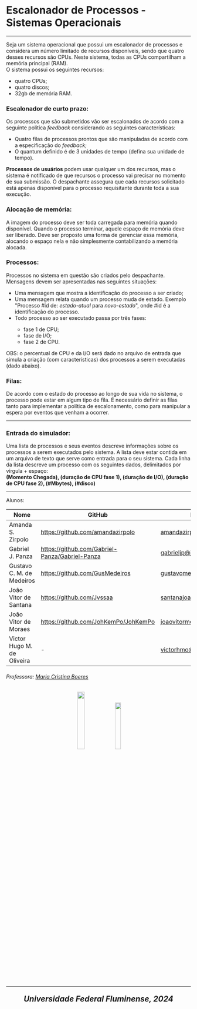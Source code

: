 <h1>Escalonador de Processos - Sistemas Operacionais </h1>
<hr>
Seja um sistema operacional que possui um escalonador de processos e considera um número limitado de recursos disponíveis, sendo que quatro desses recursos são CPUs. Neste sistema,  todas as CPUs compartilham a memória principal (RAM). 
<br>
O sistema possui os seguintes recursos:
<ul>
  <li>quatro CPUs;</li>
  <li>quatro discos;</li>
  <li>32gb de memória RAM.</li>
</ul>
<h3>Escalonador de curto prazo:</h3>
Os processos que são submetidos vão ser escalonados de acordo com  a seguinte politica <i>feedback</i> considerando as seguintes características:
<ul>
  <li>Quatro filas de processos prontos que são manipuladas de acordo com a especificação do <i>feedback</i>;</li>
  <li>O quantum definido é de 3 unidades de tempo (defina sua unidade de tempo).</li>
</ul>
<b>Processos de usuários</b> podem usar qualquer um dos recursos, mas o sistema é notificado de que recursos o processo vai precisar no momento de sua submissão. O despachante assegura que cada recursos solicitado está apenas disponível para o processo requisitante durante toda a sua execução.
<h3>Alocação de memória:</h3>
A imagem do processo  deve ser toda carregada para memória quando disponível. Quando o processo terminar, aquele espaço de memória deve ser liberado.  Deve ser proposto uma forma de gerenciar essa memória, alocando o espaço nela e não simplesmente contabilizando a memória alocada.
<h3>Processos:</h3>
Processos no sistema em questão são criados pelo despachante. Mensagens devem ser apresentadas nas seguintes situações:
<ul>
  <li>Uma mensagem que mostra a identificação do processo a ser criado;</li>
  <li>Uma mensagem relata quando um processo muda de estado. Exemplo "Processo #id de: <i>estado-atual</i> para <i>novo-estado</i>", onde #id é a identificação do processo.</li>
  <li>Todo processo ao ser executado passa por três fases:</li>
  <ul>
    <li>fase 1 de CPU;</li>
    <li>fase de I/O;</li>
    <li>fase 2 de CPU.</li>
  </ul>
</ul>
OBS: o percentual de CPU e da I/O será dado no arquivo de entrada que simula a criação (com características) dos processos a serem executadas (dado abaixo).
<h3>Filas:</h3>
De acordo com o estado do processo ao longo de sua vida no sistema, o processo pode estar em algum tipo de fila. É necessário definir as filas tanto para implementar a política de escalonamento, como para manipular a espera por eventos que venham a ocorrer.
<hr>
<h3>Entrada do simulador:</h3>
Uma lista de processos e seus eventos descreve informações sobre os processos a serem executados pelo sistema. A lista deve estar contida em um arquivo de texto que serve como entrada para o seu sistema. Cada linha da lista descreve um processo com os seguintes dados, delimitados por vírgula + espaço:
<br>
<b>(Momento Chegada), (duração de CPU fase 1), (duração de I/O), (duração de CPU fase 2), (#Mbytes), (#disco)</b>
<hr>
Alunos:
<br>

| Nome            | GitHub                  | Email                  |
| --------------- | ----------------------- | ---------------------- |
| Amanda S. Zírpolo      | https://github.com/amandazirpolo  | amandazirpolo@id.uff.br |
| Gabriel J. Panza      | https://github.com/Gabriel-Panza/Gabriel-Panza  | gabrieljp@id.uff.br |
| Gustavo C. M. de Medeiros      | https://github.com/GusMedeiros  | gustavomedeiros@id.uff.br |
| João Vitor de Santana      | https://github.com/Jvssaa  | santanajoao@id.uff.br |
| João Vitor de Moraes      | https://github.com/JohKemPo/JohKemPo  | joaovitormoraes@id.uff.br |
| Victor Hugo M. de Oliveira      | -  | victorhmo@id.uff.br |

<h6>Professora: <a href="https://www.ic.uff.br/blog/pessoas/maria-cristina-silva-boeres/">Maria Cristina Boeres</a></h6>

<h2 align="center"> <img = src="![image](https://github.com/amandazirpolo/escalonador-de-processos/assets/123826914/e93c2b4f-5707-4b13-b576-e8b965ad1166)
" width=20%> <img = src="![image](https://github.com/amandazirpolo/escalonador-de-processos/assets/123826914/2b1929ff-dd4e-440a-96db-a2079a4e52b9)
" width=18%>
<hr>
<i align="center">Universidade Federal Fluminense, 2024</i>
